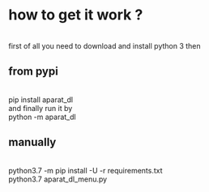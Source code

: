 <h1>how to get it work ?</h1>
<br>
first of all you need to download and install python 3 then
<br>
<h2> from pypi</h2>
<br>
pip install aparat_dl
<br>
and finally run it by
<br>
python -m aparat_dl
<br>
<h2> manually</h2>
<br>
python3.7 -m pip install -U -r requirements.txt
<br>
python3.7 aparat_dl_menu.py

